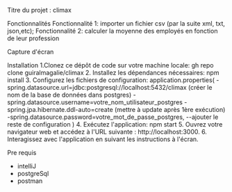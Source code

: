 Titre du projet : climax

Fonctionnalités
Fonctionnalité 1: importer un fichier csv (par la suite xml, txt, json,etc);
Fonctionnalité 2: calculer la moyenne des employés en fonction de leur profession

Capture d'écran

Installation
1.Clonez ce dépôt de code sur votre machine locale: gh repo clone guiralmagalie/climax
2. Installez les dépendances nécessaires: npm install
3. Configurez les fichiers de configuration: application.properties(
  -spring.datasource.url=jdbc:postgresql://localhost:5432/climax (créer le nom de la base de données dans postgres)
  -spring.datasource.username=votre_nom_utilisateur_postgres
  -spring.jpa.hibernate.ddl-auto=create (mettre à update après 1ère exécution)
  -spring.datasource.password=votre_mot_de_passe_postgres,
  --ajouter le reste de configuration
  )
4. Exécutez l'application: npm start 
5. Ouvrez votre navigateur web et accédez à l'URL suivante : http://localhost:3000.
6. Interagissez avec l'application en suivant les instructions à l'écran.

Pre requis
- intelliJ
- postgreSql
- postman

